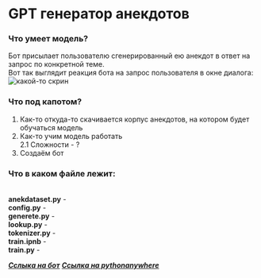 # GPT генератор анекдотов

### Что умеет модель?

Бот присылает пользователю сгенерированный ею анекдот в ответ на запрос по конкретной теме.
<br /> Вот так выглядит реакция бота на запрос пользователя в окне диалога:
<br /> ![какой-то скрин](screenshot.png)

### Что под капотом?
1. Как-то откуда-то скачивается корпус анекдотов, на котором будет обучаться модель
2. Как-то учим модель работать
  <br /> 2.1 Сложности - ?
3. Создаём бот

### Что в каком файле лежит:
<br /> __anekdataset.py__ - 
<br /> __config.py__ - 
<br /> __generete.py__ - 
<br /> __lookup.py__ -
<br /> __tokenizer.py__ - 
<br /> __train.ipnb__ - 
<br /> __train.py__ - 

[___Сслыка на бот___]()
[___Ссылка на pythonanywhere___]()
